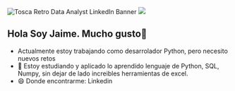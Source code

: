 ![Tosca Retro Data Analyst LinkedIn Banner](https://github.com/user-attachments/assets/252c5c11-32ac-4752-96d7-be90a2df6bd0)
[![](https://img.shields.io/badge/LinkedIn-0077B5?style=for-the-badge&logo=linkedin&logoColor=white)](www.linkedin.com/in/jaime-hidalgo-408a5b317)
## Hola Soy Jaime. Mucho gusto👋

- Actualmente estoy trabajando como desarrolador Python, pero necesito nuevos retos 
- 🌱 Estoy estudiando y aplicado lo aprendido lenguaje de Python, SQL, Numpy, sin dejar de lado increibles herramientas de excel.
- 😄 Donde encontrarme:
      Linkedin
